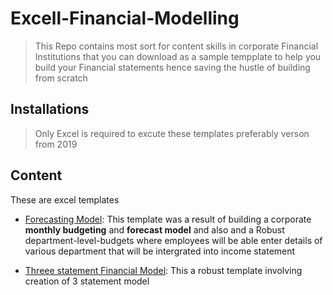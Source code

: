 # Excell-Financial-Modelling
>This Repo contains most sort for content skills in corporate Financial Institutions that you can download as a sample tempplate to help you build your Financial statements hence saving the hustle of building from scratch

## Installations
> Only Excel is required to excute these templates preferably verson from 2019

## Content 
These are excel templates
* [Forecasting Model](https://github.com/MutegiMk/Excell-Financial-Modelling/blob/main/Forecasting%20Model.xlsx): This template was a result of building a corporate **monthly budgeting** and **forecast model** and also and a Robust department-level-budgets     where employees will be able enter details of various department that will be intergrated into income statement 

* [Threee statement Financial Model](https://github.com/MutegiMk/Excell-Financial-Modelling/blob/main/Three%20Statement%20Finacial%20Model.xlsx): This a robust template involving creation of 3 statement  model
